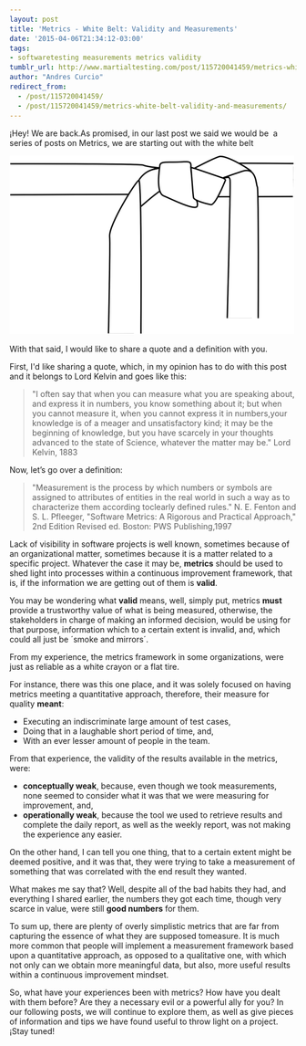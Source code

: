 ```yaml
---
layout: post
title: 'Metrics - White Belt: Validity and Measurements'
date: '2015-04-06T21:34:12-03:00'
tags:
- softwaretesting measurements metrics validity
tumblr_url: http://www.martialtesting.com/post/115720041459/metrics-white-belt-validity-and-measurements
author: "Andres Curcio"
redirect_from:
  - /post/115720041459/
  - /post/115720041459/metrics-white-belt-validity-and-measurements/
---
```

¡Hey! We are back.As promised, in our last post we said we would be  a series of posts on Metrics, we are starting out with the white belt

![Metrics White Belt](/assets/media/metrics-white-belt.png)

With that said, I would like to share a quote and a definition with you.

First, I'd like sharing a quote, which, in my opinion has to do with this post and it belongs to Lord Kelvin and goes like this:

>"I often say that when you can measure what you are speaking about, and express it in numbers, you know something about it; but when you cannot measure it, when you cannot express it in numbers,your knowledge is of a meager and unsatisfactory kind; it may be the beginning of knowledge, but you have scarcely in your thoughts advanced to the state of Science, whatever the matter may be." Lord Kelvin, 1883

Now, let’s go over a definition:

>"Measurement is the process by which numbers or symbols are assigned to attributes of entities in the real world in such a way as to characterize them according toclearly defined rules." N. E. Fenton and S. L. Pfleeger, "Software Metrics: A Rigorous and Practical Approach," 2nd Edition Revised ed. Boston: PWS Publishing,1997

Lack of visibility in software projects is well known, sometimes because of an organizational matter, sometimes because it is a matter related to a specific project. Whatever the case it may be, **metrics** should be used to shed light into processes within a continuous improvement framework, that is, if the information we are getting out of them is **valid**.

You may be wondering what **valid** means, well, simply put, metrics **must** provide a trustworthy value of what is being measured, otherwise, the stakeholders in charge of making an informed decision, would be using for that purpose, information which to a certain extent is invalid, and, which could all just be ´smoke and mirrors´.

From my experience, the metrics framework in some organizations, were just as reliable as a white crayon or a flat tire.

For instance, there was this one place, and it was solely focused on having metrics meeting a quantitative approach, therefore, their measure for quality **meant**:

- Executing an indiscriminate large amount of test cases,
- Doing that in a laughable short period of time, and,
- With an ever lesser amount of people in the team.

From that experience, the validity of the results available in the metrics, were:

- **conceptually weak**, because, even though we took measurements, none seemed to consider what it was that we were measuring for improvement, and,
- **operationally weak**, because the tool we used to retrieve results and complete the daily report, as well as the weekly report, was not making the experience any easier.

On the other hand, I can tell you one thing, that to a certain extent might be deemed positive, and it was that, they were trying to take a measurement of something that was correlated with the end result they wanted.

What makes me say that? Well, despite all of the bad habits they had, and everything I shared earlier, the numbers they got each time, though very scarce in value, were still **good numbers** for them.

To sum up, there are plenty of overly simplistic metrics that are far from capturing the essence of what they are supposed tomeasure. It is much more common that people will implement a measurement framework based upon a quantitative approach, as opposed to a qualitative one, with which not only can we obtain more meaningful data, but also, more useful results within a continuous improvement mindset.

So, what have your experiences been with metrics? How have you dealt with them before? Are they a necessary evil or a powerful ally for you? In our following posts, we will continue to explore them, as well as give pieces of information and tips we have found useful to throw light on a project. ¡Stay tuned!
